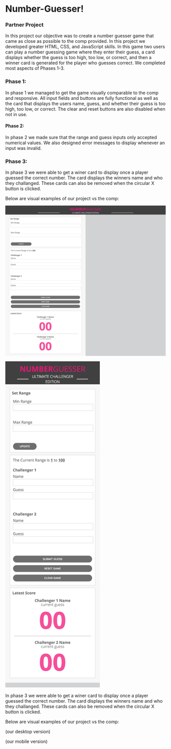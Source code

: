 # Number-Guesser!
### Partner Project

In this project our objective was to create a number guesser game that came as close as possible to the comp provided. In this project we developed greater HTML, CSS, and JavaScript skills. In this game two users can play a number guessing game where they enter their guess, a card displays whether the guess is too high, too low, or correct, and then a winner card is generated for the player who guesses correct. We completed most aspects of Phases 1-3.

### Phase 1:
In phase 1 we managed to get the game visually comparable to the comp and responsive. All input fields and buttons are fully functional as well as the card that displays the users name, guess, and whether their guess is too high, too low, or correct. The clear and reset buttons are also disabled when not in use.

#### Phase 2:
In phase 2 we made sure that the range and guess inputs only accepted numerical values. We also designed error messages to display whenever an input was invalid.

### Phase 3:

In phase 3 we were able to get a winer card to display once a player guessed the correct number. The card displays the winners name and who they challanged. These cards can also be removed when the circular X button is clicked.

Below are visual examples of our project vs the comp:

![fullPage](https://raw.githubusercontent.com/EmilyLalonde/Number-Guesser/vinton-work/images/full-page-number-guesser.jpg) 


![mobilePage](https://raw.githubusercontent.com/EmilyLalonde/Number-Guesser/vinton-work/images/mobile-numguesser.jpg) 

In phase 3 we were able to get a winer card to display once a player guessed the correct number. The card displays the winners name and who they challanged. These cards can also be removed when the circular X button is clicked. 

Below are visual examples of our project vs the comp:

(our desktop version)

(our mobile version)

